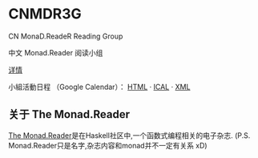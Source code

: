 # CNMDR3G
CN MonaD.ReadeR Reading Group

中文 Monad.Reader 阅读小组

[详情](https://github.com/CNMDR3G/CNMDR3G/wiki)

小組活動日程 （Google Calendar）：
[HTML](https://www.google.com/calendar/embed?src=tqm2vj2iltsei68cn6bucq6k68%40group.calendar.google.com) ‧
[ICAL](https://www.google.com/calendar/ical/tqm2vj2iltsei68cn6bucq6k68%40group.calendar.google.com/public/basic.ics) ‧
[XML](https://www.google.com/calendar/feeds/tqm2vj2iltsei68cn6bucq6k68%40group.calendar.google.com/public/basic)

## 关于 The Monad.Reader

[The Monad.Reader](https://themonadreader.wordpress.com/about/)是在Haskell社区中,一个函数式编程相关的电子杂志.
(P.S. Monad.Reader只是名字,杂志内容和monad并不一定有关系 xD)
